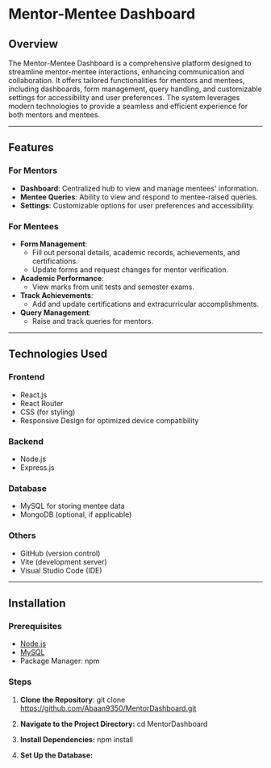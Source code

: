 # Mentor-Mentee Dashboard

## Overview

The Mentor-Mentee Dashboard is a comprehensive platform designed to streamline mentor-mentee interactions, enhancing communication and collaboration. It offers tailored functionalities for mentors and mentees, including dashboards, form management, query handling, and customizable settings for accessibility and user preferences. The system leverages modern technologies to provide a seamless and efficient experience for both mentors and mentees.

---

## Features

### For Mentors

- **Dashboard**: Centralized hub to view and manage mentees' information.
- **Mentee Queries**: Ability to view and respond to mentee-raised queries.
- **Settings**: Customizable options for user preferences and accessibility.

### For Mentees

- **Form Management**:
  - Fill out personal details, academic records, achievements, and certifications.
  - Update forms and request changes for mentor verification.
- **Academic Performance**:
  - View marks from unit tests and semester exams.
- **Track Achievements**:
  - Add and update certifications and extracurricular accomplishments.
- **Query Management**:
  - Raise and track queries for mentors.

---

## Technologies Used

### Frontend

- React.js
- React Router
- CSS (for styling)
- Responsive Design for optimized device compatibility

### Backend

- Node.js
- Express.js

### Database

- MySQL for storing mentee data
- MongoDB (optional, if applicable)

### Others

- GitHub (version control)
- Vite (development server)
- Visual Studio Code (IDE)

---

## Installation

### Prerequisites

- [Node.js](https://nodejs.org/)
- [MySQL](https://www.mysql.com/)
- Package Manager: npm

### Steps

1. **Clone the Repository**:
   git clone https://github.com/Abaan9350/MentorDashboard.git

2. **Navigate to the Project Directory:**
   cd MentorDashboard

3. **Install Dependencies:**
   npm install

4. **Set Up the Database:**
